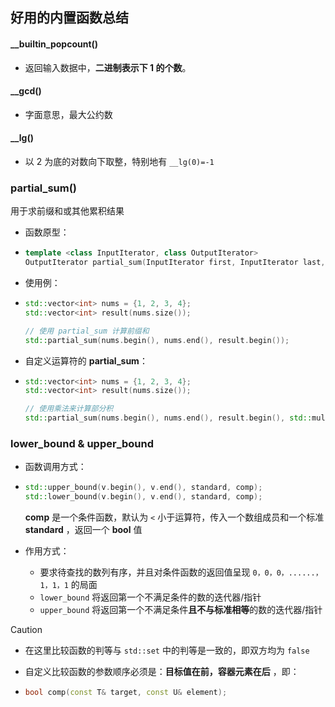 ## 好用的内置函数总结

#### __builtin_popcount()

- 返回输入数据中，**二进制表示下 1 的个数**。

#### __gcd()

- 字面意思，最大公约数

#### __lg()

- 以 $2$ 为底的对数向下取整，特别地有 `__lg(0)=-1` 

### partial_sum()

用于求前缀和或其他累积结果

- 函数原型：

- ```c++
  template <class InputIterator, class OutputIterator>
  OutputIterator partial_sum(InputIterator first, InputIterator last, OutputIterator result);
  ```

- 使用例：

- ```c++
  std::vector<int> nums = {1, 2, 3, 4};
  std::vector<int> result(nums.size());
  
  // 使用 partial_sum 计算前缀和
  std::partial_sum(nums.begin(), nums.end(), result.begin());
  
  ```

- 自定义运算符的 **partial_sum**：

- ```c++
  std::vector<int> nums = {1, 2, 3, 4};
  std::vector<int> result(nums.size());
  
  // 使用乘法来计算部分积
  std::partial_sum(nums.begin(), nums.end(), result.begin(), std::multiplies<int>());
  ```

### lower_bound & upper_bound

- 函数调用方式：

- ```c++
  std::upper_bound(v.begin(), v.end(), standard, comp);
  std::lower_bound(v.begin(), v.end(), standard, comp);
  ```

  **comp** 是一个条件函数，默认为 `<` 小于运算符，传入一个数组成员和一个标准 **standard** ，返回一个 **bool** 值

- 作用方式：

  - 要求待查找的数列有序，并且对条件函数的返回值呈现 `0，0，0，......，1，1，1` 的局面
  - `lower_bound` 将返回第一个不满足条件的数的迭代器/指针
  - `upper_bound` 将返回第一个不满足条件**且不与标准相等**的数的迭代器/指针

> [!caution]
>
> - 在这里比较函数的判等与 `std::set` 中的判等是一致的，即双方均为 `false`
>
> - 自定义比较函数的参数顺序必须是：**目标值在前，容器元素在后** ，即：
>
> - ```c++
>   bool comp(const T& target, const U& element);
>   ```

